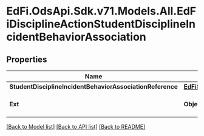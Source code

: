 # EdFi.OdsApi.Sdk.v71.Models.All.EdFiDisciplineActionStudentDisciplineIncidentBehaviorAssociation

## Properties

Name | Type | Description | Notes
------------ | ------------- | ------------- | -------------
**StudentDisciplineIncidentBehaviorAssociationReference** | [**EdFiStudentDisciplineIncidentBehaviorAssociationReference**](EdFiStudentDisciplineIncidentBehaviorAssociationReference.md) |  | 
**Ext** | **Object** | Extensions to the DisciplineActionStudentDisciplineIncidentBehaviorAssociation entity. | [optional] 

[[Back to Model list]](../README.md#documentation-for-models) [[Back to API list]](../README.md#documentation-for-api-endpoints) [[Back to README]](../README.md)

